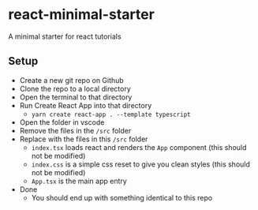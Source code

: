 # react-minimal-starter

A minimal starter for react tutorials

## Setup

- Create a new git repo on Github
- Clone the repo to a local directory
- Open the terminal to that directory
- Run Create React App into that directory
    - `yarn create react-app . --template typescript`
- Open the folder in vscode
- Remove the files in the `/src` folder
- Replace with the files in this `/src` folder
    - `index.tsx` loads react and renders the `App` component (this should not be modified)
    - `index.css` is a simple css reset to give you clean styles (this should not be modified)
    - `App.tsx` is the main app entry
- Done
    - You should end up with something identical to this repo